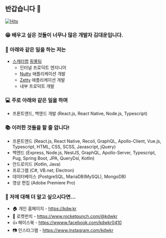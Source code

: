 ## 반갑습니다 👋

[![Hits](https://hits.seeyoufarm.com/api/count/incr/badge.svg?url=https%3A%2F%2Fgithub.com%2Fkdwkr)](https://github.com/kdwkr)

### 😁 배우고 싶은 것들이 너무나 많은 개발자 김대운입니다.

### 🤪 아래와 같은 일을 하는 저는

- [스캐터랩](https://scatterlab.co.kr) [핑퐁팀](https://team.luda.ai)
  - 인터널 프로덕트 엔지니어
  - [Nutty](https://nuttymessenger.com) 애플리케이션 개발
  - [Zetty](https://zetty.app) 애플리케이션 개발
  - 내부 프로덕트 개발

### 💻 주로 아래와 같은 일을 하며
- 프론트엔드, 백엔드 개발 (React.js, React Native, Node.js, Typescript)

### 📚 이러한 것들을 할 줄 압니다!
- 프론트엔드 (React.js, React Native, Recoil, GraphQL, Apollo-Client, Vue.js, Typescript, HTML, CSS, SCSS, Javascript, jQuery)
- 백엔드 (Express, Node.js, NestJS, GraphQL, Apollo-Server, Typescript, Pug, Spring Boot, JPA, QueryDsl, Kotlin)
- 안드로이드 (Kotlin, Java)
- 프로그램 (C#, VB.net, Electron)
- 데이터베이스 (PostgreSQL, MariaDB(MySQL), MongoDB)
- 영상 편집 (Adobe Premiere Pro)

### 🤔 저에 대해 더 알고 싶으시다면...
- 🏠 개인 홈페이지 - https://kdw.kr
- 🚀 로켓펀치 - https://www.rocketpunch.com/@kdwkr
- 👍 페이스북 - https://wwww.facebook.com/kdwkr0410
- 📷 인스타그램 - https://www.instagram.com/kdwkr
